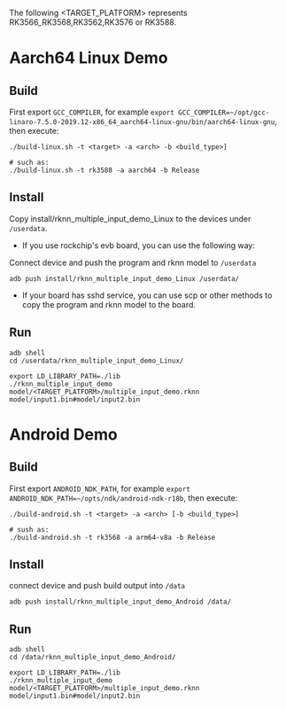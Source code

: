 The following <TARGET_PLATFORM> represents RK3566_RK3568,RK3562,RK3576 or RK3588.
# Aarch64 Linux Demo
## Build

First export `GCC_COMPILER`, for example `export GCC_COMPILER=~/opt/gcc-linaro-7.5.0-2019.12-x86_64_aarch64-linux-gnu/bin/aarch64-linux-gnu`, then execute:

```
./build-linux.sh -t <target> -a <arch> -b <build_type>]

# such as: 
./build-linux.sh -t rk3588 -a aarch64 -b Release
```

## Install

Copy install/rknn_multiple_input_demo_Linux to the devices under `/userdata`.

- If you use rockchip's evb board, you can use the following way:

Connect device and push the program and rknn model to `/userdata`

```
adb push install/rknn_multiple_input_demo_Linux /userdata/
```

- If your board has sshd service, you can use scp or other methods to copy the program and rknn model to the board.

## Run

```
adb shell
cd /userdata/rknn_multiple_input_demo_Linux/
```



```
export LD_LIBRARY_PATH=./lib
./rknn_multiple_input_demo model/<TARGET_PLATFORM>/multiple_input_demo.rknn model/input1.bin#model/input2.bin
```

# Android Demo
## Build

First export `ANDROID_NDK_PATH`, for example `export ANDROID_NDK_PATH=~/opts/ndk/android-ndk-r18b`, then execute:

```
./build-android.sh -t <target> -a <arch> [-b <build_type>]

# sush as: 
./build-android.sh -t rk3568 -a arm64-v8a -b Release
```

## Install

connect device and push build output into `/data`

```
adb push install/rknn_multiple_input_demo_Android /data/
```

## Run

```
adb shell
cd /data/rknn_multiple_input_demo_Android/
```



```
export LD_LIBRARY_PATH=./lib
./rknn_multiple_input_demo model/<TARGET_PLATFORM>/multiple_input_demo.rknn model/input1.bin#model/input2.bin
```